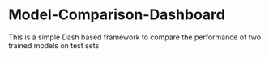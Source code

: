 # Model-Comparison-Dashboard
This is a simple Dash based framework to compare the performance of two trained models on test sets
